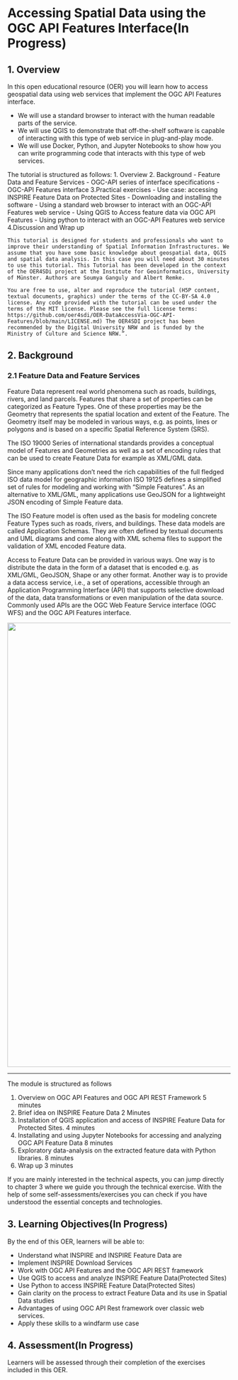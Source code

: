 # Accessing Spatial Data using the OGC API Features Interface(In Progress)

## 1. Overview

In this open educational resource (OER) you will learn how to access geospatial data using web services that implement the OGC API Features interface.

- We will use a standard browser to interact with the human readable parts of the service.
- We will use QGIS to demonstrate that off-the-shelf software is capable of interacting with this type of web service in plug-and-play mode.
- We will use Docker, Python, and Jupyter Notebooks to show how you can write programming code that interacts with this type of web services.

The tutorial is structured as follows: 1. Overview 2. Background - Feature Data and Feature Services - OGC-API series of interface specifications - OGC-API Features interface
3.Practical exercises - Use case: accessing INSPIRE Feature Data on Protected Sites - Downloading and installing the software - Using a standard web browser to interact with an OGC-API Features web service - Using QGIS to Access feature data via OGC API Features - Using python to interact with an OGC-API Features web service
4.Discussion and Wrap up

    This tutorial is designed for students and professionals who want to improve their understanding of Spatial Information Infrastructures. We assume that you have some basic knowledge about geospatial data, QGIS and spatial data analysis. In this case you will need about 30 minutes to use this tutorial. This Tutorial has been developed in the context of the OER4SDi project at the Institute for Geoinformatics, University of Münster. Authors are Soumya Ganguly and Albert Remke.

    You are free to use, alter and reproduce the tutorial (H5P content, textual documents, graphics) under the terms of the CC-BY-SA 4.0 license. Any code provided with the tutorial can be used under the terms of the MIT license. Please see the full license terms: https://github.com/oer4sdi/OER-DataAccessVia-OGC-API-Features/blob/main/LICENSE.md) The OER4SDI project has been recommended by the Digital University NRW and is funded by the Ministry of Culture and Science NRW.”.

## 2. Background

### 2.1 Feature Data and Feature Services

Feature Data represent real world phenomena such as roads, buildings, rivers, and land parcels. Features that share a set of properties can be categorized as Feature Types. One of these properties may be the Geometry that represents the spatial location and extent of the Feature. The Geometry itself may be modeled in various ways, e.g. as points, lines or polygons and is based on a specific Spatial Reference System (SRS).

The ISO 19000 Series of international standards provides a conceptual model of Features and Geometries as well as a set of encoding rules that can be used to create Feature Data for example as XML/GML data.

Since many applications don’t need the rich capabilities of the full fledged ISO data model for geographic information ISO 19125 defines a simplified set of rules for modeling and working with “Simple Features”. As an alternative to XML/GML, many applications use GeoJSON for a lightweight JSON encoding of Simple Feature data.

The ISO Feature model is often used as the basis for modeling concrete Feature Types such as roads, rivers, and buildings. These data models are called Application Schemas. They are often defined by textual documents and UML diagrams and come along with XML schema files to support the validation of XML encoded Feature data.

Access to Feature Data can be provided in various ways. One way is to distribute the data in the form of a dataset that is encoded e.g. as XML/GML, GeoJSON, Shape or any other format. Another way is to provide a data access service, i.e., a set of operations, accessible through an Application Programming Interface (API) that supports selective download of the data, data transformations or even manipulation of the data source. Commonly used APIs are the OGC Web Feature Service interface (OGC WFS) and the OGC API Features interface.

<img src="https://github.com/oer4sdi/OER-spatial-data-streaming/blob/main/img/P1_00_Overview.svg" width="1000">

---

The module is structured as follows

1. Overview on OGC API Features and OGC API REST Framework 5 minutes
2. Brief idea on INSPIRE Feature Data 2 Minutes
3. Installation of QGIS application and access of INSPIRE Feature Data for Protected Sites. 4 minutes
4. Installating and using Jupyter Notebooks for accessing and analyzing OGC API Feature Data 8 minutes
5. Exploratory data-analysis on the extracted feature data with Python libraries. 8 minutes
6. Wrap up 3 minutes

If you are mainly interested in the technical aspects, you can jump directly to chapter 3 where we guide you through the technical exercise. With the help of some self-assessments/exercises you can check if you have understood the essential concepts and technologies.

## 3. Learning Objectives(In Progress)

By the end of this OER, learners will be able to:

- Understand what INSPIRE and INSPIRE Feature Data are
- Implement INSPIRE Download Services
- Work with OGC API Features and the OGC API REST framework
- Use QGIS to access and analyze INSPIRE Feature Data(Protected Sites)
- Use Python to access INSPIRE Feature Data(Protected Sites)
- Gain clarity on the process to extract Feature Data and its use in Spatial Data studies
- Advantages of using OGC API Rest framework over classic web services.
- Apply these skills to a windfarm use case

## 4. Assessment(In Progress)

Learners will be assessed through their completion of the exercises included in this OER.
